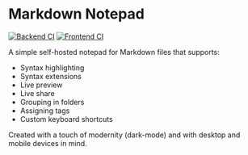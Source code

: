 # Markdown Notepad

[![Backend CI](https://github.com/TheMultii/MarkdownNotepad/actions/workflows/backend.ci.yml/badge.svg)](https://github.com/TheMultii/MarkdownNotepad/actions/workflows/backend.ci.yml)
[![Frontend CI](https://github.com/TheMultii/MarkdownNotepad/actions/workflows/frontend.ci.yml/badge.svg)](https://github.com/TheMultii/MarkdownNotepad/actions/workflows/frontend.ci.yml)

A simple self-hosted notepad for Markdown files that supports:

-   Syntax highlighting
-   Syntax extensions
-   Live preview
-   Live share
-   Grouping in folders
-   Assigning tags
-   Custom keyboard shortcuts

Created with a touch of modernity (dark-mode) and with desktop and mobile devices in mind.

